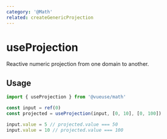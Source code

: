 ```yaml
---
category: '@Math'
related: createGenericProjection
---
```


# useProjection

Reactive numeric projection from one domain to another.

## Usage

```ts
import { useProjection } from '@vueuse/math'

const input = ref(0)
const projected = useProjection(input, [0, 10], [0, 100])

input.value = 5 // projected.value === 50
input.value = 10 // projected.value === 100
```
